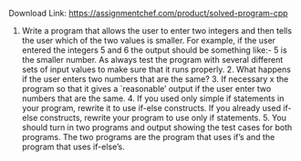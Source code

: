 Download Link: https://assignmentchef.com/product/solved-program-cpp
<br>
1. Write a program that allows the user to enter two integers and then tells the user which of the two values is smaller. For example, if the user entered the integers 5 and 6 the output should be something like:- 5 is the smaller number. As always test the program with several different sets of input values to make sure that it runs properly. 2. What happens if the user enters two numbers that are the same? 3. If necessary x the program so that it gives a `reasonable’ output if the user enter two numbers that are the same. 4. If you used only simple if statements in your program, rewrite it to use if-else constructs. If you already used if-else constructs, rewrite your program to use only if statements. 5. You should turn in two programs and output showing the test cases for both programs. The two programs are the program that uses if’s and the program that uses if-else’s.